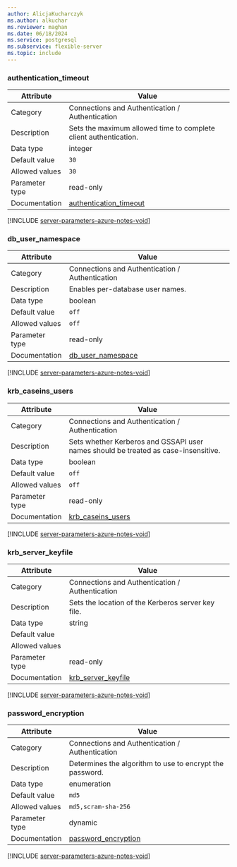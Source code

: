 ```yaml
---
author: AlicjaKucharczyk
ms.author: alkuchar
ms.reviewer: maghan
ms.date: 06/18/2024
ms.service: postgresql
ms.subservice: flexible-server
ms.topic: include
---
```

### authentication_timeout

| Attribute      | Value                                                      |
|----------------|------------------------------------------------------------|
| Category       | Connections and Authentication / Authentication |
| Description    | Sets the maximum allowed time to complete client authentication.                   |
| Data type      | integer     |
| Default value  | `30`          |
| Allowed values | `30`                |
| Parameter type | read-only      |
| Documentation  | [authentication_timeout](https://www.postgresql.org/docs/15/runtime-config-connection.html#GUC-AUTHENTICATION-TIMEOUT) |


[!INCLUDE [server-parameters-azure-notes-void](./server-parameters-azure-notes-void.md)]



### db_user_namespace

| Attribute      | Value                                                      |
|----------------|------------------------------------------------------------|
| Category       | Connections and Authentication / Authentication |
| Description    | Enables per-database user names.                                                   |
| Data type      | boolean     |
| Default value  | `off`         |
| Allowed values | `off`               |
| Parameter type | read-only      |
| Documentation  | [db_user_namespace](https://www.postgresql.org/docs/15/runtime-config-connection.html#GUC-DB-USER-NAMESPACE)           |


[!INCLUDE [server-parameters-azure-notes-void](./server-parameters-azure-notes-void.md)]



### krb_caseins_users

| Attribute      | Value                                                      |
|----------------|------------------------------------------------------------|
| Category       | Connections and Authentication / Authentication |
| Description    | Sets whether Kerberos and GSSAPI user names should be treated as case-insensitive. |
| Data type      | boolean     |
| Default value  | `off`         |
| Allowed values | `off`               |
| Parameter type | read-only      |
| Documentation  | [krb_caseins_users](https://www.postgresql.org/docs/15/runtime-config-connection.html#GUC-KRB-CASEINS-USERS)           |


[!INCLUDE [server-parameters-azure-notes-void](./server-parameters-azure-notes-void.md)]



### krb_server_keyfile

| Attribute      | Value                                                      |
|----------------|------------------------------------------------------------|
| Category       | Connections and Authentication / Authentication |
| Description    | Sets the location of the Kerberos server key file.                                 |
| Data type      | string      |
| Default value  |               |
| Allowed values |                     |
| Parameter type | read-only      |
| Documentation  | [krb_server_keyfile](https://www.postgresql.org/docs/15/runtime-config-connection.html#GUC-KRB-SERVER-KEYFILE)         |


[!INCLUDE [server-parameters-azure-notes-void](./server-parameters-azure-notes-void.md)]



### password_encryption

| Attribute      | Value                                                      |
|----------------|------------------------------------------------------------|
| Category       | Connections and Authentication / Authentication |
| Description    | Determines the algorithm to use to encrypt the password.                           |
| Data type      | enumeration |
| Default value  | `md5`         |
| Allowed values | `md5,scram-sha-256` |
| Parameter type | dynamic        |
| Documentation  | [password_encryption](https://www.postgresql.org/docs/15/runtime-config-connection.html#GUC-PASSWORD-ENCRYPTION)       |


[!INCLUDE [server-parameters-azure-notes-void](./server-parameters-azure-notes-void.md)]



